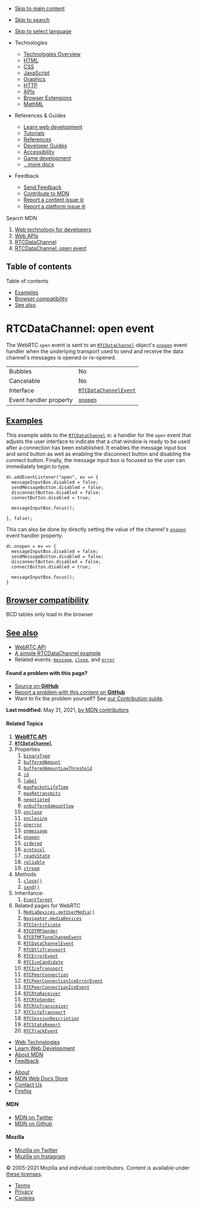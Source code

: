 -   <a href="#content" id="skip-main">Skip to main content</a>
-   <a href="#main-q" id="skip-search">Skip to search</a>
-   <a href="#select-language" id="skip-select-language">Skip to select language</a>

-   Technologies
    -   [Technologies Overview](https://developer.mozilla.org/en-US/docs/Web)
    -   [HTML](https://developer.mozilla.org/en-US/docs/Web/HTML)
    -   [CSS](https://developer.mozilla.org/en-US/docs/Web/CSS)
    -   [JavaScript](https://developer.mozilla.org/en-US/docs/Web/JavaScript)
    -   [Graphics](https://developer.mozilla.org/en-US/docs/Web/Guide/Graphics)
    -   [HTTP](https://developer.mozilla.org/en-US/docs/Web/HTTP)
    -   [APIs](https://developer.mozilla.org/en-US/docs/Web/API)
    -   [Browser Extensions](https://developer.mozilla.org/en-US/docs/Mozilla/Add-ons/WebExtensions)
    -   [MathML](https://developer.mozilla.org/en-US/docs/Web/MathML)
-   References & Guides
    -   [Learn web development](https://developer.mozilla.org/en-US/docs/Learn)
    -   [Tutorials](https://developer.mozilla.org/en-US/docs/Web/Tutorials)
    -   [References](https://developer.mozilla.org/en-US/docs/Web/Reference)
    -   [Developer Guides](https://developer.mozilla.org/en-US/docs/Web/Guide)
    -   [Accessibility](https://developer.mozilla.org/en-US/docs/Web/Accessibility)
    -   [Game development](https://developer.mozilla.org/en-US/docs/Games)
    -   [...more docs](https://developer.mozilla.org/en-US/docs/Web)
-   Feedback
    -   [Send Feedback](https://developer.mozilla.org/en-US/docs/MDN/Contribute/Feedback)
    -   [Contribute to MDN](https://developer.mozilla.org/en-US/docs/MDN/Contribute)
    -   [Report a content issue 🌐](https://github.com/mdn/content/issues/new)
    -   [Report a platform issue 🌐](https://github.com/mdn/yari/issues/new)

Search MDN

1.  <a href="https://developer.mozilla.org/en-US/docs/Web" class="breadcrumb"><span data-property="name">Web technology for developers</span></a>
2.  <a href="https://developer.mozilla.org/en-US/docs/Web/API" class="breadcrumb"><span data-property="name">Web APIs</span></a>
3.  <a href="https://developer.mozilla.org/en-US/docs/Web/API/RTCDataChannel" class="breadcrumb-penultimate"><span data-property="name">RTCDataChannel</span></a>
4.  <a href="https://developer.mozilla.org/en-US/docs/Web/API/RTCDataChannel/open_event" class="breadcrumb-current-page"><span data-property="name">RTCDataChannel: open event</span></a>

Table of contents
-----------------

Table of contents

-   [Examples](#examples)
-   [Browser compatibility](#browser_compatibility)
-   [See also](#see_also)

RTCDataChannel: open event
==========================

The WebRTC `open` event is sent to an [`RTCDataChannel`](https://developer.mozilla.org/en-US/docs/Web/API/RTCDataChannel) object's [`onopen`](https://developer.mozilla.org/en-US/docs/Web/API/RTCDataChannel/onopen "onopen") event handler when the underlying transport used to send and receive the data channel's messages is opened or re-opened.

<table><tbody><tr class="odd"><td>Bubbles</td><td>No</td></tr><tr class="even"><td>Cancelable</td><td>No</td></tr><tr class="odd"><td>Interface</td><td><a href="https://developer.mozilla.org/en-US/docs/Web/API/RTCDataChannelEvent"><code>RTCDataChannelEvent</code></a></td></tr><tr class="even"><td>Event handler property</td><td><a href="https://developer.mozilla.org/en-US/docs/Web/API/RTCDataChannel/onopen" title="onopen"><code>onopen</code></a></td></tr></tbody></table>

[Examples](#examples "Permalink to Examples")
---------------------------------------------

This example adds to the [`RTCDataChannel`](https://developer.mozilla.org/en-US/docs/Web/API/RTCDataChannel) `dc` a handler for the `open` event that adjusts the user interface to indicate that a chat window is ready to be used after a connection has been established. It enables the message input box and send button as well as enabling the disconnect button and disabling the connect button. Finally, the message input box is focused so the user can immediately begin to type.

    dc.addEventListener("open", ev => {
      messageInputBox.disabled = false;
      sendMessageButton.disabled = false;
      disconnectButton.disabled = false;
      connectButton.disabled = true;

      messageInputBox.focus();

    }, false);

This can also be done by directly setting the value of the channel's [`onopen`](https://developer.mozilla.org/en-US/docs/Web/API/RTCDataChannel/onopen "onopen") event handler property.

    dc.onopen = ev => {
      messageInputBox.disabled = false;
      sendMessageButton.disabled = false;
      disconnectButton.disabled = false;
      connectButton.disabled = true;

      messageInputBox.focus();
    }

[Browser compatibility](#browser_compatibility "Permalink to Browser compatibility")
------------------------------------------------------------------------------------

BCD tables only load in the browser

[See also](#see_also "Permalink to See also")
---------------------------------------------

-   [WebRTC API](https://developer.mozilla.org/en-US/docs/Web/API/WebRTC_API)
-   [A simple RTCDataChannel example](https://developer.mozilla.org/en-US/docs/Web/API/WebRTC_API/Simple_RTCDataChannel_sample)
-   Related events: [`message`](https://developer.mozilla.org/en-US/docs/Web/API/RTCDataChannel/message_event "message"), [`close`](https://developer.mozilla.org/en-US/docs/Web/API/RTCDataChannel/close_event "close"), and [`error`](https://developer.mozilla.org/en-US/docs/Web/API/RTCDataChannel/error_event "error")

#### Found a problem with this page?

-   [Source on **GitHub**](https://github.com/mdn/content/blob/main/files/en-us/web/api/rtcdatachannel/open_event/index.html "Folder: en-us/web/api/rtcdatachannel/open_event (Opens in a new tab)")
-   [Report a problem with this content on **GitHub**](https://github.com/mdn/content/issues/new?body=MDN+URL%3A+https%3A%2F%2Fdeveloper.mozilla.org%2Fen-US%2Fdocs%2FWeb%2FAPI%2FRTCDataChannel%2Fopen_event%0A%0A%23%23%23%23+What+information+was+incorrect%2C+unhelpful%2C+or+incomplete%3F%0A%0A%0A%23%23%23%23+Specific+section+or+headline%3F%0A%0A%0A%23%23%23%23+What+did+you+expect+to+see%3F%0A%0A%0A%23%23%23%23+Did+you+test+this%3F+If+so%2C+how%3F%0A%0A%0A%3C%21--+Do+not+make+changes+below+this+line+--%3E%0A%3Cdetails%3E%0A%3Csummary%3EMDN+Content+page+report+details%3C%2Fsummary%3E%0A%0A*+Folder%3A+%60en-us%2Fweb%2Fapi%2Frtcdatachannel%2Fopen_event%60%0A*+MDN+URL%3A+https%3A%2F%2Fdeveloper.mozilla.org%2Fen-US%2Fdocs%2FWeb%2FAPI%2FRTCDataChannel%2Fopen_event%0A*+GitHub+URL%3A+https%3A%2F%2Fgithub.com%2Fmdn%2Fcontent%2Fblob%2Fmain%2Ffiles%2Fen-us%2Fweb%2Fapi%2Frtcdatachannel%2Fopen_event%2Findex.html%0A*+Last+commit%3A+https%3A%2F%2Fgithub.com%2Fmdn%2Fcontent%2Fcommit%2Fb38887c5d8925adbfe4c051f5e59132c7363f55a%0A*+Document+last+modified%3A+2021-05-31T16%3A07%3A26.000Z%0A%0A%3C%2Fdetails%3E&title=Issue+with+%22RTCDataChannel%3A+open+event%22%3A+%28short+summary+here+please%29&labels=Content%3AWebAPI%2Cneeds-triage "This will take you to https://github.com/mdn/content to file a new issue")
-   Want to fix the problem yourself? See [our Contribution guide](https://github.com/mdn/content/blob/main/README.md).

**Last modified:** May 31, 2021, [by MDN contributors](https://developer.mozilla.org/en-US/docs/Web/API/RTCDataChannel/open_event/contributors.txt)

#### Related Topics

1.  **[WebRTC API](https://developer.mozilla.org/en-US/docs/Web/API/WebRTC_API)**
2.  **[`RTCDataChannel`](https://developer.mozilla.org/en-US/docs/Web/API/RTCDataChannel)**
3.  Properties
    1.  [`binaryType`](https://developer.mozilla.org/en-US/docs/Web/API/RTCDataChannel/binaryType)
    2.  [`bufferedAmount`](https://developer.mozilla.org/en-US/docs/Web/API/RTCDataChannel/bufferedAmount)
    3.  [`bufferedAmountLowThreshold`](https://developer.mozilla.org/en-US/docs/Web/API/RTCDataChannel/bufferedAmountLowThreshold)
    4.  [`id`](https://developer.mozilla.org/en-US/docs/Web/API/RTCDataChannel/id)
    5.  [`label`](https://developer.mozilla.org/en-US/docs/Web/API/RTCDataChannel/label)
    6.  [`maxPacketLifeTime`](https://developer.mozilla.org/en-US/docs/Web/API/RTCDataChannel/maxPacketLifeTime)
    7.  [`maxRetransmits`](https://developer.mozilla.org/en-US/docs/Web/API/RTCDataChannel/maxRetransmits)
    8.  [`negotiated`](https://developer.mozilla.org/en-US/docs/Web/API/RTCDataChannel/negotiated)
    9.  [`onbufferedamountlow`](https://developer.mozilla.org/en-US/docs/Web/API/RTCDataChannel/onbufferedamountlow)
    10. [`onclose`](https://developer.mozilla.org/en-US/docs/Web/API/RTCDataChannel/onclose)
    11. [`onclosing`](https://developer.mozilla.org/en-US/docs/Web/API/RTCDataChannel/onclosing)
    12. [`onerror`](https://developer.mozilla.org/en-US/docs/Web/API/RTCDataChannel/onerror)
    13. [`onmessage`](https://developer.mozilla.org/en-US/docs/Web/API/RTCDataChannel/onmessage)
    14. [`onopen`](https://developer.mozilla.org/en-US/docs/Web/API/RTCDataChannel/onopen)
    15. [`ordered`](https://developer.mozilla.org/en-US/docs/Web/API/RTCDataChannel/ordered)
    16. [`protocol`](https://developer.mozilla.org/en-US/docs/Web/API/RTCDataChannel/protocol)
    17. [`readyState`](https://developer.mozilla.org/en-US/docs/Web/API/RTCDataChannel/readyState)
    18. [`reliable`](https://developer.mozilla.org/en-US/docs/Web/API/RTCDataChannel/reliable)
    19. [`stream`](https://developer.mozilla.org/en-US/docs/Web/API/RTCDataChannel/stream)
4.  Methods
    1.  [`close()`](https://developer.mozilla.org/en-US/docs/Web/API/RTCDataChannel/close)
    2.  [`send()`](https://developer.mozilla.org/en-US/docs/Web/API/RTCDataChannel/send)
5.  Inheritance:
    1.  [`EventTarget`](https://developer.mozilla.org/en-US/docs/Web/API/EventTarget)
6.  Related pages for WebRTC
    1.  [`MediaDevices.getUserMedia()`](https://developer.mozilla.org/en-US/docs/Web/API/MediaDevices/getUserMedia)
    2.  [`Navigator.mediaDevices`](https://developer.mozilla.org/en-US/docs/Web/API/Navigator/mediaDevices)
    3.  [`RTCCertificate`](https://developer.mozilla.org/en-US/docs/Web/API/RTCCertificate)
    4.  [`RTCDTMFSender`](https://developer.mozilla.org/en-US/docs/Web/API/RTCDTMFSender)
    5.  [`RTCDTMFToneChangeEvent`](https://developer.mozilla.org/en-US/docs/Web/API/RTCDTMFToneChangeEvent)
    6.  [`RTCDataChannelEvent`](https://developer.mozilla.org/en-US/docs/Web/API/RTCDataChannelEvent)
    7.  [`RTCDtlsTransport`](https://developer.mozilla.org/en-US/docs/Web/API/RTCDtlsTransport)
    8.  [`RTCErrorEvent`](https://developer.mozilla.org/en-US/docs/Web/API/RTCErrorEvent)
    9.  [`RTCIceCandidate`](https://developer.mozilla.org/en-US/docs/Web/API/RTCIceCandidate)
    10. [`RTCIceTransport`](https://developer.mozilla.org/en-US/docs/Web/API/RTCIceTransport)
    11. [`RTCPeerConnection`](https://developer.mozilla.org/en-US/docs/Web/API/RTCPeerConnection)
    12. [`RTCPeerConnectionIceErrorEvent`](https://developer.mozilla.org/en-US/docs/Web/API/RTCPeerConnectionIceErrorEvent)
    13. [`RTCPeerConnectionIceEvent`](https://developer.mozilla.org/en-US/docs/Web/API/RTCPeerConnectionIceEvent)
    14. [`RTCRtpReceiver`](https://developer.mozilla.org/en-US/docs/Web/API/RTCRtpReceiver)
    15. [`RTCRtpSender`](https://developer.mozilla.org/en-US/docs/Web/API/RTCRtpSender)
    16. [`RTCRtpTransceiver`](https://developer.mozilla.org/en-US/docs/Web/API/RTCRtpTransceiver)
    17. [`RTCSctpTransport`](https://developer.mozilla.org/en-US/docs/Web/API/RTCSctpTransport)
    18. [`RTCSessionDescription`](https://developer.mozilla.org/en-US/docs/Web/API/RTCSessionDescription)
    19. [`RTCStatsReport`](https://developer.mozilla.org/en-US/docs/Web/API/RTCStatsReport)
    20. [`RTCTrackEvent`](https://developer.mozilla.org/en-US/docs/Web/API/RTCTrackEvent)

-   [Web Technologies](https://developer.mozilla.org/en-US/docs/Web)
-   [Learn Web Development](https://developer.mozilla.org/en-US/docs/Learn)
-   [About MDN](https://developer.mozilla.org/en-US/docs/MDN/About)
-   [Feedback](https://developer.mozilla.org/en-US/docs/MDN/Feedback)

<!-- -->

-   [About](https://www.mozilla.org/about/)
-   [MDN Web Docs Store](https://shop.spreadshirt.com/mdn-store/)
-   [Contact Us](https://www.mozilla.org/contact/)
-   [Firefox](https://www.mozilla.org/firefox/?utm_source=developer.mozilla.org&utm_campaign=footer&utm_medium=referral)

#### MDN

-   <a href="https://twitter.com/mozdevnet" class="social-icon twitter"><span class="visually-hidden">MDN on Twitter</span></a>
-   <a href="https://github.com/mdn/" class="social-icon github"><span class="visually-hidden">MDN on Github</span></a>

#### Mozilla

-   <a href="https://twitter.com/mozilla" class="social-icon twitter"><span class="visually-hidden">Mozilla on Twitter</span></a>
-   <a href="https://www.instagram.com/mozillagram/" class="social-icon instagram"><span class="visually-hidden">Mozilla on Instagram</span></a>

© 2005-2021 Mozilla and individual contributors. Content is available under [these licenses](https://developer.mozilla.org/docs/MDN/About#Copyrights_and_licenses).

-   [Terms](https://www.mozilla.org/about/legal/terms/mozilla)
-   [Privacy](https://www.mozilla.org/privacy/websites/)
-   [Cookies](https://www.mozilla.org/privacy/websites/#cookies)
